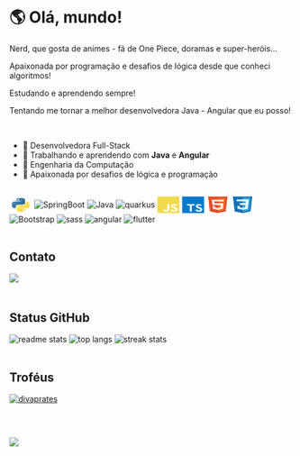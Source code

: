 # 🌎 Olá, mundo! 

<p> Nerd, que gosta de animes - fã de One Piece, doramas e super-heróis... </p>
<p> Apaixonada por programação e desafios de lógica desde que conheci algoritmos! </p>
<p> Estudando e aprendendo sempre! </p>
<p> Tentando me tornar a melhor desenvolvedora Java - Angular que eu posso! </p>
<br>

- 📌 Desenvolvedora Full-Stack
- 🌱 Trabalhando e aprendendo com **Java** e **Angular**
- 📖 Engenharia da Computação
- 💭 Apaixonada por desafios de lógica e programação

<br>

<div style="display: inline_block">
  <img align="center" alt="Python" height="30" width="40" src="https://raw.githubusercontent.com/devicons/devicon/master/icons/python/python-original.svg">
  <img align="center" alt="SpringBoot" height="30" width="30" src="https://cdn.jsdelivr.net/gh/devicons/devicon/icons/spring/spring-original.svg" />
  <img align="center" alt="Java" height="30" width="40" src="https://cdn.jsdelivr.net/gh/devicons/devicon/icons/java/java-original.svg">  
  <img align="center" alt="quarkus" height="30" width="30" src="https://cdn.jsdelivr.net/gh/devicons/devicon@latest/icons/quarkus/quarkus-original.svg">

  <img align="center" alt="Js" height="30" width="40" src="https://raw.githubusercontent.com/devicons/devicon/master/icons/javascript/javascript-plain.svg">
  <img align="center" alt="typescript" height="30" width="40" src="https://raw.githubusercontent.com/devicons/devicon/master/icons/typescript/typescript-plain.svg">
  <img align="center" alt="HTML" height="30" width="40" src="https://raw.githubusercontent.com/devicons/devicon/master/icons/html5/html5-original.svg">
  <img align="center" alt="CSS" height="30" width="40" src="https://raw.githubusercontent.com/devicons/devicon/master/icons/css3/css3-original.svg">
  <img align="center" alt="Bootstrap" height="30" width="40" src="https://cdn.jsdelivr.net/gh/devicons/devicon/icons/bootstrap/bootstrap-original.svg" />
  <img align="center" alt="sass" height="30" width="40" src="https://cdn.jsdelivr.net/gh/devicons/devicon/icons/sass/sass-original.svg" />
  <img align="center" alt="angular" height="30" width="40" src="https://cdn.jsdelivr.net/gh/devicons/devicon/icons/angularjs/angularjs-original.svg">
  <img align="center" alt="flutter" height="30" src="https://cdn.jsdelivr.net/gh/devicons/devicon@latest/icons/flutter/flutter-original.svg">
</div>

<br>

## Contato
<div> 
  <a href="https://www.linkedin.com/in/diva-p/" target="_blank"><img src="https://img.shields.io/badge/-LinkedIn-%230077B5?style=for-the-badge&logo=linkedin&logoColor=white" target="_blank"></a> 
</div>

<br>

## Status GitHub
<div >
  <img height=170 src="https://github-readme-stats-salesp07.vercel.app/api?username=divaprates&count_private=true&show_icons=true&theme=default&rank_icon=github&border_radius=10" alt="readme stats"/>
  <img height=170 src="https://github-readme-stats.vercel.app/api/top-langs/?username=divaprates&layout=compact&langs_count=6" alt="top langs"/>
  <img height=160 src="https://streak-stats.demolab.com/?user=divaprates&count_private=true&theme=default&border_radius=10" alt="streak stats"/>
  
</div>

<br>

  ## Troféus
   
  <a href="https://github.com/ryo-ma/github-profile-trophy"><img src="https://github-profile-trophy.vercel.app/?username=divaprates&no-bg=true&no-frame=true&margin-w=15&margin-h=15&column=-1" alt="divaprates" /></a> 

<br>

##

<div>
  
  ![](https://api.visitorbadge.io/api/VisitorHit?user=divaprates&repo=divaprates&count)
  
</div>

<br>
